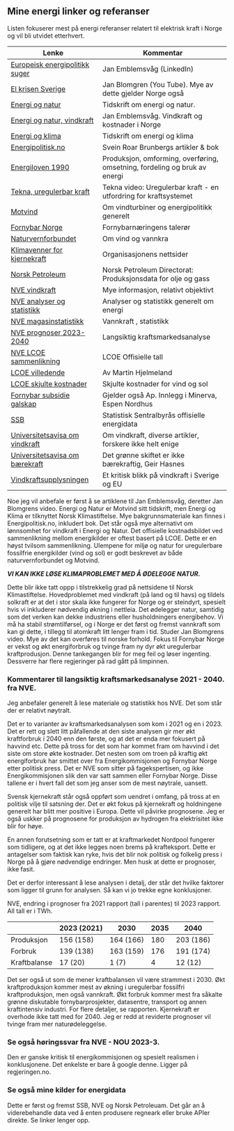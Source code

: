 ## Mine energi linker og referanser

Listen fokuserer mest på energi referanser relatert til elektrisk kraft i Norge og vil bli utvidet etterhvert. 

| Lenke                                                                               | Kommentar                                                   |
|-------------------------------------------------------------------------------------|-------------------------------------------------------------|
| [Europeisk energipolitikk suger](https://www.linkedin.com/pulse/european-energy-policy-kills-competitiveness-without-any-emblemsv%25C3%25A5g-ah39f/?trackingId=J%2B12DFDCTvCmNHZqb4bhxA%3D%3D) | Jan Emblemsvåg  (LinkedIn)                                  | 
| [El krisen Sverige](https://www.youtube.com/watch?v=0Oh_w5KrEVc)                    | Jan Blomgren (You Tube). Mye av dette gjelder Norge også    |
| [Energi og natur](https://energiognatur.no/energipolitikk-pa-naturens-premisser/)   | Tidskrift om energi og natur.                               | 
| [Energi og natur, vindkraft](https://energiognatur.no/vindkraft-og-kostnader-i-norge/) | Jan Emblemsvåg. Vindkraft og kostnader i Norge              |
| [Energi og klima](https://energiognatur.no/energipolitikk-pa-naturens-premisser/)   | Tidskrift om energi og klima                                |
| [Energipolitisk.no](https://energipolitisk.no/kontakt)                              | Svein Roar Brunbergs artikler & bok                         |
| [Energiloven 1990](https://lovdata.no/dokument/NL/lov/1990-06-29-50)                | Produksjon, omforming, overføring, omsetning, fordeling og bruk av energi |
| [Tekna, uregulerbar kraft](https://www.tekna.no/fag-og-nettverk/energi/energibloggen/uregulerbar-kraft--en-utfordring-for-kraftsystemet/) | Tekna video: Uregulerbar kraft - en utfordring for kraftsystemet |
| [Motvind](https://motvind.org/energi-2/)                                            | Om vindturbiner og energipolitikk generelt                  |
| [Fornybar Norge](https://www.fornybarnorge.no/)                                     | Fornybarnæringens talerør                                   |
| [Naturvernforbundet](https://naturvernforbundet.no/laer-mer/vind-og-vannkraft/)     | Om vind og vannkra                                          |
| [Klimavenner for kjernekraft](https://klimavenner.no/billig-strom/ )                | Organisasjonens nettsider                                   |  
| [Norsk Petroleum](https://www.norskpetroleum.no/fakta/historisk-produksjon/#arlig)  | Norsk Petroleum Directorat: Produksjonsdata for olje og gass|
| [NVE vindkraft](https://www.nve.no/energi/energisystem/vindkraft/)                  | Mye informasjon, relativt objektivt                         |
| [NVE analyser og statistikk](https://www.nve.no/energi/analyser-og-statistikk/)     | Analyser og statistikk generelt om energi                   |
| [NVE magasinstatistikk](https://www.nve.no/energi/analyser-og-statistikk/magasinstatistikk/) | Vannkraft , statistikk                                      |
| [NVE prognoser 2023-2040](https://www.nve.no/energi/analyser-og-statistikk/langsiktig-kraftmarkedsanalyse/langsiktig-kraftmarkedsanalyse-2023/) | Langsiktig kraftsmarkedsanalyse                             |
| [NVE LCOE sammenlikning](https://www.nve.no/energi/analyser-og-statistikk/kostnader-for-kraftproduksjon/) | LCOE Offisielle tall                                        | 
| [LCOE villedende](https://medium.com/@marhje/why-lcoe-is-not-a-good-metric-for-renewables-82e16c3f7c3b) | Av Martin Hjelmeland                                        |
| [LCOE skjulte kostnader](https://enodatech.com/news-insight/the-hidden-costs-of-delivered-renewable-energy) | Skjulte kostnader for vind og sol                           |
| [Fornybar subsidie galskap](https://www.minerva.no/energi-fornybar-energi-hoyre/hoyre-ma-utvikle-en-energipolitikk-som-ikke-baserer-seg-pa-subsidier/455730) | Gjelder også Ap. Innlegg i Minerva, Espen Nordhus           | 
| [SSB](https://www.ssb.no/energi-og-industri/energi)                                 | Statistisk Sentralbyrås offisielle energidata               | 
| [Universitetsavisa om vindkraft](https://www.universitetsavisa.no/tag/vindkraft)    | Om vindkraft, diverse artikler, forskere ikke helt enige    |
| [Universitetsavisa om bærekraft](https://www.universitetsavisa.no/asgeir-tomasgard-det-gronne-skiftet-edgar-hertwich/det-gronne-skiftet-er-ikke-baerekraftig/188708) | Det grønne skiftet er ikke bærekraftig, Geir Hasnes         |
| [Vindkraftsupplysningen](https://vindkraftsupplysningen.se)                         | Et kritisk blikk på vindkraft i Sverige og EU               |  

Noe jeg vil anbefale er først å se artiklene til Jan Emblemsvåg, deretter Jan Blomgrens video.
Energi og Natur er Motvind sitt tidskrift, men Energi og Klima er tilknyttet Norsk Klimastiftelse.
Mye bakgrunnsmateriale kan finnes i Energipolitisk.no, inkludert bok.
Det står også mye alternativt om lønnsomhet for vindkraft i Energi og Natur.
Det offisielle kostnadsbildet ved sammenlikning mellom energikilder er oftest basert på LCOE.
Dette er en høyst tvilsom sammenlikning. 
Ulempene for miljø og natur for uregulerbare fossilfrie energikilder (vind og sol) er godt beskrevet av både naturvernforbundet og Motvind.

***VI KAN IKKE LØSE KLIMAPROBLEMET MED Å ØDELEGGE NATUR.***

Dette blir ikke tatt oppp i tilstrekkelig grad på nettsidene til Norsk Klimastiftelse. Hovedproblemet med vindkraft (på land og til havs)
og tildels solkraft er at det i stor skala ikke fungerer for Norge og er steindyrt, 
spesielt hvis vi inkluderer nødvendig økning i nettleia. 
Det ødelegger natur, samtidig som det verken kan dekke industriens eller husholdningers energibehov. 
Vi må ha stabil strømtilførsel, og i Norge er det først og fremst vannkraft
som kan gi dette, i tillegg til atomkraft litt lenger fram i tid. Studer Jan Blomgrens video. 
Mye av det kan overføres til norske forhold. 
Fokus til Fornybar Norge er vekst og økt energiforbruk og tvinge fram ny dyr økt uregulerbar kraftprodusjon.
Denne tankegangen blir for meg feil og løser ingenting. Dessverre har flere regjeringer på rad gått på limpinnen.

### Kommentarer til langsiktig kraftsmarkedsanalyse 2021 - 2040. fra NVE.

Jeg anbefaler generelt å lese materiale og statistikk hos NVE. Det som står der er relativt nøytralt.  

Det er to varianter av kraftsmarkedsanalysen som kom i 2021 og en i 2023.
Det er rett og slett litt påfallende at den siste analysen gir mer økt kraftforbruk i 2040 enn den første,
og at det er enda mer fokusert på havvind etc. Dette på tross for det som har kommet fram om havvind i det
siste om store økte kostnader. Det nesten som om troen på kraftig økt energiforbruk har smittet over fra Energikommisjonen
og Fornybar Norge etter politisk press. Det er NVE som sitter på fagekspertisen, og ikke Energikommisjonen slik den var satt sammen
eller Fornybar Norge. Disse tallene er i hvert fall det som jeg anser som de mest nøytrale, uansett.

Svensk kjernekraft står også oppført som uendret i omfang, på tross at en politisk vilje til satsning der.
Det er økt fokus på kjernekraft og holdningene generelt har blitt mer positive i Europa. Dette vil påvirke
prognosene.  Jeg er også uskker på prognosene for produksjon av hydrogen fra elektrisitet ikke blir for høye.

En annen forutsetning som er tatt er at kraftmarkedet Nordpool fungerer som tidligere, og at det ikke legges noen
brems på krafteksport. Dette er antagelser som faktisk kan ryke, hvis det blir nok politisk og folkelig press i Norge
på å gjøre nødvendige endringer. Men husk at dette er prognoser, ikke fasit.

Det er derfor interessant å lese analysen i detalj, der står det hvilke faktorer som ligger til grunn for analysen.
Så kan vi jo trekke egne konklusjoner.

NVE, endring i prognoser fra 2021 rapport (tall i parentes) til 2023 rapport. All tall er i TWh.

|              | 2023 (2021) | 2030       | 2035    | 2040      |
|--------------|-------------|------------|---------|-----------|
| Produksjon   | 156 (158)   | 164 (166)  | 180     | 203 (186) |
| Forbruk      | 139 (138)   | 163 (159)  | 176     | 191 (174) |
| Kraftbalanse | 17  (20)    | 1   (7)    | 4       | 12  (12)  |

Det ser også ut som de mener kraftbalansen vil være strammest i 2030.
Økt kraftproduksjon kommer mest av økning i uregulerbar fossilfri kraftproduksjon, men også vannkraft.
Økt forbruk kommer mest fra såkalte grønne diskutable fornybarprosjekter, datasentre, transport og annen kraftintensiv industri.
For flere detaljer, se rapporten.
Kjernekraft er overhode ikke tatt med for 2040.
Jeg er redd at reviderte prognoser vil tvinge fram mer naturødeleggelse.

### Se også høringssvar fra NVE - NOU 2023-3. 

Den er ganske kritisk til energikommisjonen og spesielt realismen i konklusjonene.
Det enkelste er bare å google denne. Ligger på regjeringen.no.

### Se også mine kilder for energidata

Dette er først og fremst SSB, NVE og Norsk Petroleuam. Det går an å viderebehandle data ved å enten produsere
regneark eller bruke APIer direkte. Se linker lenger opp. 



